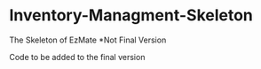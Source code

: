 # Inventory-Managment-Skeleton
The Skeleton of EzMate *Not Final Version

Code to be added to the final version

